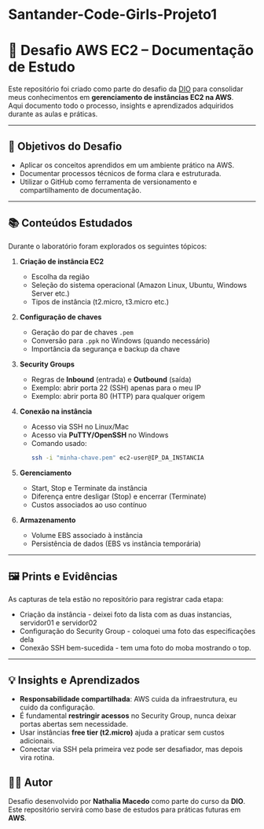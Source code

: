 # Santander-Code-Girls-Projeto1

# 🚀 Desafio AWS EC2 – Documentação de Estudo

Este repositório foi criado como parte do desafio da [DIO](https://www.dio.me) para consolidar meus conhecimentos em **gerenciamento de instâncias EC2 na AWS**.  
Aqui documento todo o processo, insights e aprendizados adquiridos durante as aulas e práticas.

---

## 🎯 Objetivos do Desafio
- Aplicar os conceitos aprendidos em um ambiente prático na AWS.  
- Documentar processos técnicos de forma clara e estruturada.  
- Utilizar o GitHub como ferramenta de versionamento e compartilhamento de documentação.  

---

## 📚 Conteúdos Estudados
Durante o laboratório foram explorados os seguintes tópicos:

1. **Criação de instância EC2**
   - Escolha da região
   - Seleção do sistema operacional (Amazon Linux, Ubuntu, Windows Server etc.)
   - Tipos de instância (t2.micro, t3.micro etc.)

2. **Configuração de chaves**
   - Geração do par de chaves `.pem`
   - Conversão para `.ppk` no Windows (quando necessário)
   - Importância da segurança e backup da chave

3. **Security Groups**
   - Regras de **Inbound** (entrada) e **Outbound** (saída)  
   - Exemplo: abrir porta 22 (SSH) apenas para o meu IP  
   - Exemplo: abrir porta 80 (HTTP) para qualquer origem

4. **Conexão na instância**
   - Acesso via SSH no Linux/Mac  
   - Acesso via **PuTTY/OpenSSH** no Windows  
   - Comando usado:  
     ```bash
     ssh -i "minha-chave.pem" ec2-user@IP_DA_INSTANCIA
     ```

5. **Gerenciamento**
   - Start, Stop e Terminate da instância  
   - Diferença entre desligar (Stop) e encerrar (Terminate)  
   - Custos associados ao uso contínuo  

6. **Armazenamento**
   - Volume EBS associado à instância  
   - Persistência de dados (EBS vs instância temporária)  

---

## 🖼️ Prints e Evidências
As capturas de tela estão no repositório para registrar cada etapa:  
- Criação da instância - deixei foto da lista com as duas instancias, servidor01 e servidor02 
- Configuração do Security Group  - coloquei uma foto das especificações dela
- Conexão SSH bem-sucedida  - tem uma foto do moba mostrando o top.

---

## 💡 Insights e Aprendizados
- **Responsabilidade compartilhada**: AWS cuida da infraestrutura, eu cuido da configuração.  
- É fundamental **restringir acessos** no Security Group, nunca deixar portas abertas sem necessidade.  
- Usar instâncias **free tier (t2.micro)** ajuda a praticar sem custos adicionais.  
- Conectar via SSH pela primeira vez pode ser desafiador, mas depois vira rotina.  



## 👩‍💻 Autor
Desafio desenvolvido por **Nathalia Macedo** como parte do curso da **DIO**.  
Este repositório servirá como base de estudos para práticas futuras em **AWS**.
